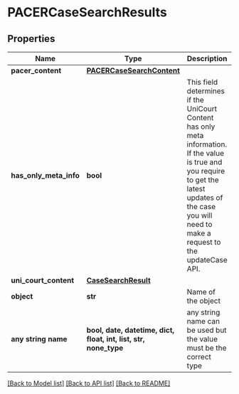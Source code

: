 # PACERCaseSearchResults


## Properties
Name | Type | Description | Notes
------------ | ------------- | ------------- | -------------
**pacer_content** | [**PACERCaseSearchContent**](PACERCaseSearchContent.md) |  | 
**has_only_meta_info** | **bool** | This field determines if the UniCourt Content has only meta information. If the value is true and you require to get the latest updates of the case you will need to make a request to the updateCase API. | 
**uni_court_content** | [**CaseSearchResult**](CaseSearchResult.md) |  | 
**object** | **str** | Name of the object | defaults to "PACERCaseSearchResults"
**any string name** | **bool, date, datetime, dict, float, int, list, str, none_type** | any string name can be used but the value must be the correct type | [optional]

[[Back to Model list]](../README.md#documentation-for-models) [[Back to API list]](../README.md#documentation-for-api-endpoints) [[Back to README]](../README.md)


